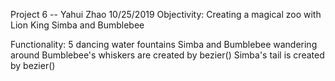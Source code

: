 Project 6 -- Yahui Zhao 10/25/2019
Objectivity:
Creating a magical zoo with Lion King Simba and Bumblebee

Functionality:
5 dancing water fountains 
Simba and Bumblebee wandering around 
  Bumblebee's whiskers are created by bezier()
  Simba's tail is created by bezier()
